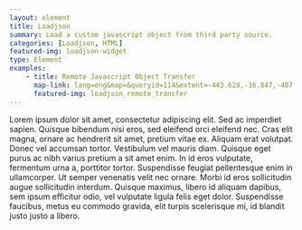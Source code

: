 ```yaml
---
layout: element
title: Loadjson
summary: Load a custom javascript object from third party source.
categories: [Loadjson, HTML]
featured-img: loadjson-widget
type: Element
examples:
    - title: Remote Javascript Object Transfer
      map-link: lang=eng&map=&queryid=114&extent=-443.628,-16.847,-407.373,3.294&tools=helpintro,layerchooser,zoomextent,customzoom,getfeature,hovershowlegend&options=scale,startopened,hidestylechooser,enablequeries&visiblelayers=custom
      featured-img: loadjson_remote_transfer
---
```

Lorem ipsum dolor sit amet, consectetur adipiscing elit. Sed ac imperdiet sapien. Quisque bibendum nisi eros, sed eleifend orci eleifend nec. Cras elit magna, ornare ac hendrerit sit amet, pretium vitae ex. Aliquam erat volutpat. Donec vel accumsan tortor. Vestibulum vel mauris diam. Quisque eget purus ac nibh varius pretium a sit amet enim. In id eros vulputate, fermentum urna a, porttitor tortor. Suspendisse feugiat pellentesque enim in ullamcorper. Ut semper venenatis velit nec ornare. Morbi id eros sollicitudin augue sollicitudin interdum. Quisque maximus, libero id aliquam dapibus, sem ipsum efficitur odio, vel vulputate ligula felis eget dolor. Suspendisse faucibus, metus eu commodo gravida, elit turpis scelerisque mi, id blandit justo justo a libero.
